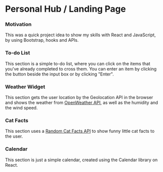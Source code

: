 # Personal Hub / Landing Page

### Motivation
This was a quick project idea to show my skills with React and JavaScript, by using Bootstrap, hooks and APIs.

### To-do List
This section is a simple to-do list, where you can click on the items that you've already completed to cross them. You can enter an item by clicking the button beside the input box or by clicking "Enter".

### Weather Widget
This section gets the user location by the Geolocation API in the browser and shows the weather from [OpenWeather API](https://openweathermap.org/), as well as the humidity and the wind speed.

### Cat Facts
This section uses a [Random Cat Facts API](https://cat-fact.herokuapp.com/#/) to show funny little cat facts to the user.

### Calendar
This section is just a simple calendar, created using the Calendar library on React.
